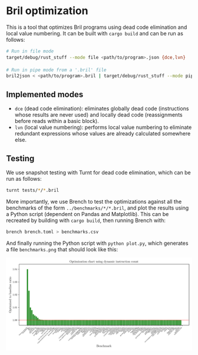 # Bril optimization

This is a tool that optimizes Bril programs using dead code elimination and local value numbering. It can be built with `cargo build` and can be run as follows:

```sh
# Run in file mode
target/debug/rust_stuff --mode file <path/to/program>.json {dce,lvn}

# Run in pipe mode from a '.bril' file
bril2json < <path/to/program>.bril | target/debug/rust_stuff --mode pipe - {dce,lvn}
```

## Implemented modes

- `dce` (dead code elimination): eliminates globally dead code (instructions whose results are never used) and locally dead code (reassignments before reads within a basic block).
- `lvn` (local value numbering): performs local value numbering to eliminate redundant expressions whose values are already calculated somewhere else.

## Testing

We use snapshot testing with Turnt for dead code elimination, which can be run as follows:

```sh
turnt tests/*/*.bril
```

More importantly, we use Brench to test the optimizations against all the benchmarks of the form
`../benchmarks/*/*.bril`, and plot the results using a Python script (dependent on Pandas and Matplotlib).
This can be recreated by building with `cargo build`, then running Brench with:

```sh
brench brench.toml > benchmarks.csv
```

And finally running the Python script with `python plot.py`, which generates a file `benchmarks.png` that should look like this:

![benchmarks](benchmarks.png)
